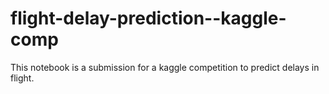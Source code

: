 # flight-delay-prediction--kaggle-comp
This notebook is a submission for a kaggle competition to predict delays in flight.

